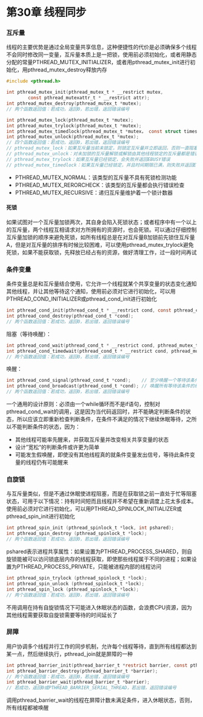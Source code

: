 # 第30章 线程同步
### 互斥量
线程的主要优势是通过全局变量共享信息，这种便捷性的代价是必须确保多个线程不会同时修改同一变量，互斥量本质上是一把锁，使用前必须初始化，或者用静态分配的常量PTHREAD_MUTEX_INITIALIZER，或者用pthread_mutex_init进行初始化，用pthread_mutex_destroy释放内存
```c
#include <pthread.h>

int pthread_mutex_init(pthread_mutex_t * __restrict mutex,
		const pthread_mutexattr_t * __restrict attr);
int pthread_mutex_destroy(pthread_mutex_t *mutex);
// 两个函数返回值：若成功，返回0，若出错，返回错误编号
```
```c
int pthread_mutex_lock(pthread_mutex_t *mutex);
int pthread_mutex_trylock(pthread_mutex_t *mutex);
int pthread_mutex_timedlock(pthread_mutex_t *mutex， const struct timespec *astime);
int pthread_mutex_unlock(pthread_mutex_t *mutex);
// 四个函数返回值：若成功，返回0，若出错，返回错误编号
// pthread_mutex_lock：如果互斥量当前未锁定，则锁定互斥量并立即返回，否则一直阻塞；如果被同一所有者重复加锁将导致死锁
// pthread_mutex_unlock：对未加锁的互斥量解锁或解锁由其他线程锁定的互斥量都是错误行为
// pthread_mutex_trylock：如果互斥量已经锁定，会失败并返回EBUSY错误
// pthread_mutex_timedlock：如果互斥量已经锁定，并且时间期限已满，则失败并返回ETIMEDOUT错误
```
- PTHREAD_MUTEX_NORMAL：该类型的互斥量不具有死锁检测功能
- PTHREAD_MUTEX_RERORCHECK：该类型的互斥量都会执行错误检查
- PTHREAD_MUTEX_RECURSIVE：递归互斥量维护着一个锁计数器
#### 死锁
如果试图对一个互斥量加锁两次，其自身会陷入死锁状态；或者程序中有一个以上的互斥量，两个线程互相请求对方所拥有的资源时，也会死锁。可以通过仔细控制互斥量加锁的顺序来避免死锁，如所有线程总是在对互斥量B加锁前先锁住互斥量A，但是对互斥量的排序有时候比较困难，可以使用pthread_mutex_trylock避免死锁，如果不能获取锁，先释放已经占有的资源，做好清理工作，过一段时间再试
### 条件变量
条件变量总是和互斥量结合使用，它允许一个线程就某个共享变量的状态变化通知其他线程，并让其他等待这个通知，使用前必须对它进行初始化，可以用PTHREAD_COND_INITIALIZER或pthread_cond_init进行初始化
```c
int pthread_cond_init(pthread_cond_t * __restrict cond, const pthread_condattr_t * _Nullable __restrict attr);
int pthread_cond_destroy(pthread_cond_t *cond);		
// 两个函数返回值：若成功，返回0，若出错，返回错误编号
```
阻塞（等待唤醒）：
```c
int pthread_cond_wait(pthread_cond_t * __restrict cond, pthread_mutex_t * __restrict mutex);
int pthread_cond_timedwait(pthread_cond_t * __restrict cond, pthread_mutex_t * __restrict mutex, const struct timespec * _Nullable __restrict tsptr);
// 两个函数返回值：若成功，返回0，若出错，返回错误编号
```
唤醒：
```c
int pthread_cond_signal(pthread_cond_t *cond);	  // 至少唤醒一个等待该条件的线程
int pthread_cond_broadcast(pthread_cond_t *cond); // 唤醒所有等待该条件的线程
// 两个函数返回值：若成功，返回0，若出错，返回错误编号
```
一个通用的设计原则：必须由一个while循环而不是if语句，控制对pthread_cond_wait的调用，这是因为当代码返回时，并不能确定判断条件的状态，所以应该立即重新检查判断条件，在条件不满足的情况下继续休眠等待，之所以不能判断条件的状态，因为：
- 其他线程可能率先醒来，并获取互斥量并改变相关共享变量的状态
- 设计”宽松“的判断条件或许更为简单
- 可能发生假唤醒，即使没有其他线程真的就条件变量发出信号，等待此条件变量的线程仍有可能醒来
### 自旋锁
与互斥量类似，但是不通过休眠使进程阻塞，而是在获取锁之前一直处于忙等阻塞状态，可用于以下情况：持有时间短而且线程并不希望在重新调度上花太多成本。使用前必须对它进行初始化，可以用PTHREAD_SPINLOCK_INITIALIZER或pthread_spin_init进行初始化
```c
int pthread_spin_init (pthread_spinlock_t *lock, int pshared);
int pthread_spin_destroy (pthread_spinlock_t *lock);
// 两个函数返回值：若成功，返回0，若出错，返回错误编号
```
pshared表示进程共享属性：如果设置为PTHREAD_PROCESS_SHARED，则自旋锁能被可以访问锁底层内存的线程获取，即使那些线程属于不同的进程；如果设置为PTHREAD_PROCESS_PRIVATE，只能被进程内部的线程访问
```c
int pthread_spin_trylock (pthread_spinlock_t *lock);
int pthread_spin_unlock (pthread_spinlock_t *lock);
int pthread_spin_lock (pthread_spinlock_t *lock);
// 两个函数返回值：若成功，返回0，若出错，返回错误编号
```
不用调用在持有自旋锁情况下可能进入休眠状态的函数，会浪费CPU资源，因为其他线程需要获取自旋锁需要等待的时间延长了
### 屏障
用户协调多个线程并行工作的同步机制，允许每个线程等待，直到所有线程都达到某一点，然后继续执行，pthread_join就是屏障的一种
```c
int pthread_barrier_init(pthread_barrier_t *restrict barrier, const pthread_barrierattr_t *restrict attr, unsigned count);
int pthread_barrier_destroy(pthread_barrier_t *barrier);
// 两个函数返回值：若成功，返回0，若出错，返回错误编号
int pthread_barrier_wait(pthread_barrier_t *barrier);
// 若成功，返回0或PTHREAD_BARRIER_SERIAL_THREAD，若出错，返回错误编号
```
调用pthread_barrier_wait的线程在屏障计数未满足条件，进入休眠状态，否则，所有线程都被唤醒